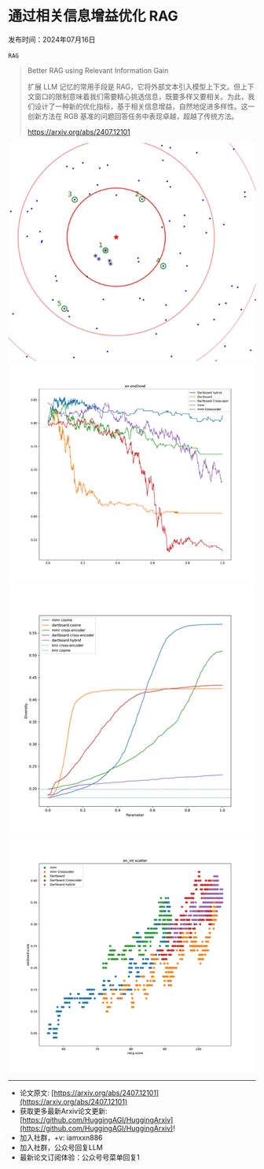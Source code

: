 # 通过相关信息增益优化 RAG
发布时间：2024年07月16日

`RAG`
> Better RAG using Relevant Information Gain
>
> 扩展 LLM 记忆的常用手段是 RAG，它将外部文本引入模型上下文。但上下文窗口的限制意味着我们需要精心挑选信息，既要多样又要相关。为此，我们设计了一种新的优化指标，基于相关信息增益，自然地促进多样性。这一创新方法在 RGB 基准的问题回答任务中表现卓越，超越了传统方法。
>
> https://arxiv.org/abs/2407.12101

![](https://raw.githubusercontent.com/HuggingAGI/HuggingArxiv/main/paper_images/2407.12101/x1.png)
![](https://raw.githubusercontent.com/HuggingAGI/HuggingArxiv/main/paper_images/2407.12101/x2.png)
![](https://raw.githubusercontent.com/HuggingAGI/HuggingArxiv/main/paper_images/2407.12101/x3.png)
![](https://raw.githubusercontent.com/HuggingAGI/HuggingArxiv/main/paper_images/2407.12101/x4.png)

<hr />

- 论文原文: [https://arxiv.org/abs/2407.12101](https://arxiv.org/abs/2407.12101)
- 获取更多最新Arxiv论文更新: [https://github.com/HuggingAGI/HuggingArxiv](https://github.com/HuggingAGI/HuggingArxiv)!
- 加入社群，+v: iamxxn886
- 加入社群，公众号回复LLM
- 最新论文订阅体验：公众号号菜单回复1